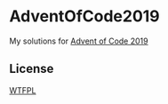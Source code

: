 # AdventOfCode2019

My solutions for [Advent of Code 2019](https://adventofcode.com/2019)

## License
[WTFPL](http://www.wtfpl.net/txt/copying/)
